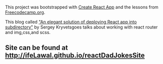 This project was bootstrapped with [Create React
App](https://github.com/facebook/create-react-app) and the lessons from [Freecodecamp.org](https://www.freecodecamp.org/learn/front-end-libraries/react/).

This blog called ["An elegant solution of deploying React app into
subdirectory"](https://skryvets.com/blog/2018/09/20/an-elegant-solution-of-deploying-react-app-into-a-subdirectory/)
by Sergey Kryvetsgoes talks about working with react router and img,css,and scss.

## Site can be found at http://ifeLawal.github.io/reactDadJokesSite

